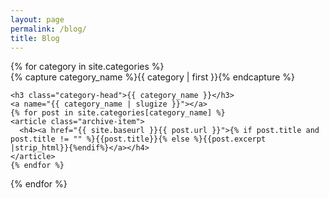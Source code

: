 ```yaml
---
layout: page
permalink: /blog/
title: Blog
---
```



<div id="archives">
{% for category in site.categories %}
  <div class="archive-group">
    {% capture category_name %}{{ category | first }}{% endcapture %}
    <div id="#{{ category_name | slugize }}"></div>
    <p></p>
    
    <h3 class="category-head">{{ category_name }}</h3>
    <a name="{{ category_name | slugize }}"></a>
    {% for post in site.categories[category_name] %}
    <article class="archive-item">
      <h4><a href="{{ site.baseurl }}{{ post.url }}">{% if post.title and post.title != "" %}{{post.title}}{% else %}{{post.excerpt |strip_html}}{%endif%}</a></h4>
    </article>
    {% endfor %}
  </div>
{% endfor %}
</div>